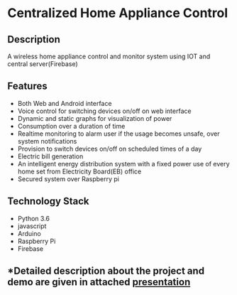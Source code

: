 # Centralized Home Appliance Control

## Description
A wireless home appliance control and monitor system using IOT and central server(Firebase)

## Features
* Both Web and Android interface
* Voice control for switching devices on/off on web interface
* Dynamic and static graphs for visualization of power
* Consumption over a duration of time
* Realtime monitoring to alarm user if the usage becomes unsafe, over system notifications
* Provision to switch devices on/off on scheduled times of a day
* Electric bill generation
* An intelligent energy distribution system with a fixed power use of every home set from Electricity Board(EB) office
* Secured system over Raspberry pi

## Technology Stack
* Python 3.6
* javascript
* Arduino
* Raspberry Pi
* Firebase

## \*Detailed description about the project and demo are given in attached [presentation](https://github.com/program017/Home_Appliance_Control_SIH_2018/blob/master/Team%20Details/PPT.pdf)
